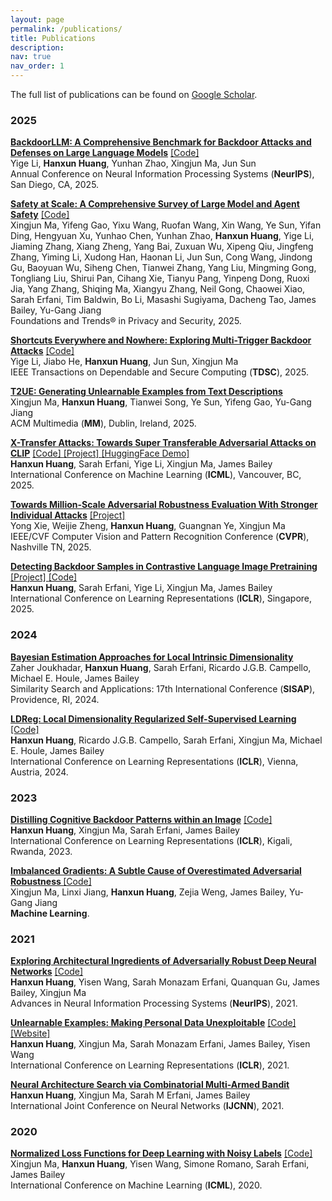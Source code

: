 ```yaml
---
layout: page
permalink: /publications/
title: Publications
description: 
nav: true
nav_order: 1
---
```


The full list of publications can be found on <a href="https://scholar.google.com.au/citations?user=8CxZe3IAAAAJ&hl=en" target="_blank">Google Scholar</a>.


### 2025
<a href="https://arxiv.org/abs/2408.12798" target="_blank"><b>BackdoorLLM: A Comprehensive Benchmark for Backdoor Attacks and Defenses on Large Language Models</b></a> <a href="https://github.com/bboylyg/BackdoorLLM" target="_blank"> [Code] </a> <br/>
Yige Li, <b>Hanxun Huang</b>, Yunhan Zhao, Xingjun Ma, Jun Sun<br/>
Annual Conference on Neural Information Processing Systems (<b>NeurIPS</b>), San Diego, CA, 2025.


<a href="https://www.nowpublishers.com/article/Details/SEC-051" target="_blank"><b>Safety at Scale: A Comprehensive Survey of Large Model and Agent Safety</b></a> <a href="https://github.com/xingjunm/Awesome-Large-Model-Safety" target="_blank"> [Code] </a> <br/>
Xingjun Ma, Yifeng Gao, Yixu Wang, Ruofan Wang, Xin Wang, Ye Sun, Yifan Ding, Hengyuan Xu, Yunhao Chen, Yunhan Zhao, <b>Hanxun Huang</b>, Yige Li, Jiaming Zhang, Xiang Zheng, Yang Bai, Zuxuan Wu, Xipeng Qiu, Jingfeng Zhang, Yiming Li, Xudong Han, Haonan Li, Jun Sun, Cong Wang, Jindong Gu, Baoyuan Wu, Siheng Chen, Tianwei Zhang, Yang Liu, Mingming Gong, Tongliang Liu, Shirui Pan, Cihang Xie, Tianyu Pang, Yinpeng Dong, Ruoxi Jia, Yang Zhang, Shiqing Ma, Xiangyu Zhang, Neil Gong, Chaowei Xiao, Sarah Erfani, Tim Baldwin, Bo Li, Masashi Sugiyama, Dacheng Tao, James Bailey, Yu-Gang Jiang
 <br/>
Foundations and Trends® in Privacy and Security, 2025.

<a href="https://ieeexplore.ieee.org/document/11150583" target="_blank"><b>Shortcuts Everywhere and Nowhere: Exploring Multi-Trigger Backdoor Attacks</b></a> <a href="https://github.com/bboylyg/Multi-Trigger-Backdoor-Attacks" target="_blank"> [Code] </a> <br/>
Yige Li, Jiabo He, <b>Hanxun Huang</b>, Jun Sun, Xingjun Ma <br/>
IEEE Transactions on Dependable and Secure Computing (<b>TDSC</b>), 2025.


<a href="https://www.arxiv.org/pdf/2508.03091" target="_blank"><b>T2UE: Generating Unlearnable Examples from Text Descriptions</b></a> <br/>
Xingjun Ma, <b>Hanxun Huang</b>, Tianwei Song, Ye Sun, Yifeng Gao, Yu-Gang Jiang <br/>
ACM Multimedia (<b>MM</b>), Dublin, Ireland, 2025.

<a href="https://arxiv.org/pdf/2505.05528.pdf" target="_blank"><b>X-Transfer Attacks: Towards Super Transferable Adversarial Attacks on CLIP</b></a> <a href="https://github.com/HanxunH/XTransferBench" target="_blank"> [Code] </a> <a href="https://hanxunh.github.io/XTransferBench/" target="_blank"> [Project] </a> <a href="https://huggingface.co/spaces/hanxunh/XTransferBench-UAP-Linf" target="_blank"> [HuggingFace Demo] </a> <br/>
<b>Hanxun Huang</b>, Sarah Erfani, Yige Li, Xingjun Ma, James Bailey<br/>
International Conference on Machine Learning (<b>ICML</b>), Vancouver, BC, 2025.

<a href="https://arxiv.org/pdf/2411.15210.pdf" target="_blank"><b>Towards Million-Scale Adversarial Robustness Evaluation With Stronger
Individual Attacks</b></a> <a href="https://opentai.org/VisionSafety" target="_blank"> [Project] </a><br/>
Yong Xie, Weijie Zheng, <b>Hanxun Huang</b>, Guangnan Ye, Xingjun Ma<br/>
IEEE/CVF Computer Vision and Pattern Recognition Conference (<b>CVPR</b>), Nashville TN, 2025.

<a href="https://arxiv.org/pdf/2502.01385.pdf" target="_blank"><b>Detecting Backdoor Samples in Contrastive Language Image Pretraining</b></a> <a href="https://hanxunh.github.io/Detect-CLIP-Backdoor-Samples/" target="_blank"> [Project] </a> <a href="https://github.com/HanxunH/Detect-CLIP-Backdoor-Samples" target="_blank"> [Code] </a> <br/>
<b>Hanxun Huang</b>, Sarah Erfani, Yige Li, Xingjun Ma, James Bailey<br/>
International Conference on Learning Representations (<b>ICLR</b>), Singapore, 2025.

### 2024
<a href="https://link.springer.com/chapter/10.1007/978-3-031-75823-2_10" target="_blank"><b>Bayesian Estimation Approaches for Local Intrinsic Dimensionality</b></a> <br/>
Zaher Joukhadar, <b>Hanxun Huang</b>, Sarah Erfani, Ricardo J.G.B. Campello, Michael E. Houle, James Bailey <br/>
Similarity Search and Applications: 17th International Conference (<b>SISAP</b>), Providence, RI, 2024.

<a href="https://arxiv.org/pdf/2401.10474.pdf" target="_blank"><b>LDReg: Local Dimensionality Regularized Self-Supervised Learning</b></a> <a href="https://github.com/HanxunH/LDReg" target="_blank"> [Code] </a> <br/>
<b>Hanxun Huang</b>, Ricardo J.G.B. Campello, Sarah Erfani, Xingjun Ma,  Michael E. Houle, James Bailey<br/>
International Conference on Learning Representations (<b>ICLR</b>), Vienna, Austria, 2024.

### 2023

<a href="https://arxiv.org/pdf/2301.10908.pdf" target="_blank"><b>Distilling Cognitive Backdoor Patterns within an Image</b></a> <a href="https://github.com/HanxunH/CognitiveDistillation" target="_blank"> [Code] </a> <br/>
<b>Hanxun Huang</b>, Xingjun Ma, Sarah Erfani, James Bailey<br/>
International Conference on Learning Representations (<b>ICLR</b>), Kigali, Rwanda, 2023.

<a href="https://link.springer.com/article/10.1007/s10994-023-06328-7" target="_blank"><b>Imbalanced Gradients: A Subtle Cause of Overestimated Adversarial Robustness
</b></a> <a href="https://github.com/HanxunH/MDAttack" target="_blank"> [Code] </a> <br/>
Xingjun Ma, Linxi Jiang, <b>Hanxun Huang</b>, Zejia Weng, James Bailey, Yu-Gang Jiang<br/>
<b>Machine Learning</b>.

### 2021

<a href="https://arxiv.org/abs/2110.03825" target="_blank"><b>Exploring Architectural Ingredients of Adversarially Robust Deep Neural Networks</b></a> <a href="https://github.com/HanxunH/RobustWRN" target="_blank"> [Code] </a> <br/>
<b>Hanxun Huang</b>, Yisen Wang, Sarah Monazam Erfani, Quanquan Gu, James Bailey, Xingjun Ma<br/>
Advances in Neural Information Processing Systems (<b>NeurIPS</b>), 2021.

<a href="https://openreview.net/forum?id=iAmZUo0DxC0" target="_blank"><b>Unlearnable Examples: Making Personal Data Unexploitable</b></a> <a href="https://github.com/HanxunH/Unlearnable-Examples" target="_blank"> [Code] </a> <a href="https://hanxunh.github.io/Unlearnable-Examples/" target="_blank"> [Website] </a> <br/>
<b>Hanxun Huang</b>, Xingjun Ma, Sarah Monazam Erfani, James Bailey, Yisen Wang<br/>
International Conference on Learning Representations (<b>ICLR</b>), 2021.

<a href="https://arxiv.org/abs/2101.00336" target="_blank"><b>Neural Architecture Search via Combinatorial Multi-Armed Bandit</b></a> <br/>
<b>Hanxun Huang</b>, Xingjun Ma, Sarah M Erfani, James Bailey<br/>
International Joint Conference on Neural Networks (<b>IJCNN</b>), 2021.

### 2020

<a href="https://arxiv.org/abs/2006.13554" target="_blank"><b>Normalized Loss Functions for Deep Learning with Noisy Labels</b></a> <a href="https://github.com/HanxunH/Active-Passive-Losses" target="_blank"> [Code] </a> <br/>
Xingjun Ma, <b>Hanxun Huang</b>, Yisen Wang, Simone Romano, Sarah Erfani, James Bailey<br/>
International Conference on Machine Learning (<b>ICML</b>), 2020.



